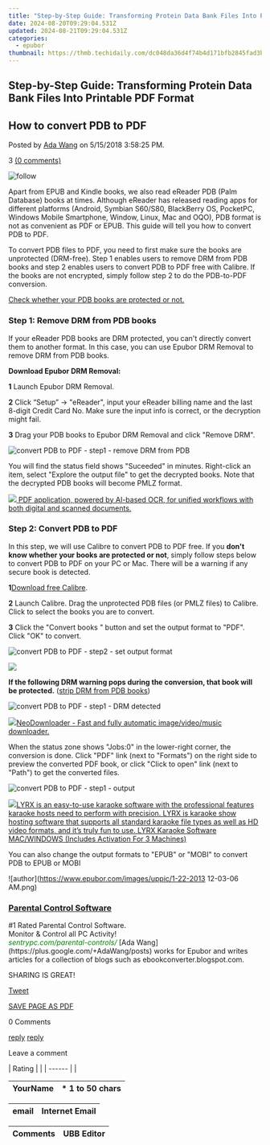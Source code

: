 ```yaml
---
title: "Step-by-Step Guide: Transforming Protein Data Bank Files Into Printable PDF Format"
date: 2024-08-20T09:29:04.531Z
updated: 2024-08-21T09:29:04.531Z
categories:
  - epubor
thumbnail: https://thmb.techidaily.com/dc048da36d4f74b4d171bfb2845fad3bf8d729c04e77596617ba912c21778696.jpg
---
```


## Step-by-Step Guide: Transforming Protein Data Bank Files Into Printable PDF Format

## How to convert PDB to PDF

Posted by [Ada Wang](https://plus.google.com/+AdaWang/posts) on 5/15/2018 3:58:25 PM.

3 [(0 comments)](http://www.epubor.com/#comment-area) 



![follow](http://www.epubor.com/images/follow.png)

Apart from EPUB and Kindle books, we also read eReader PDB (Palm Database) books at times. Although eReader has released reading apps for different platforms (Android, Symbian S60/S80, BlackBerry OS, PocketPC, Windows Mobile Smartphone, Window, Linux, Mac and OQO), PDB format is not as convenient as PDF or EPUB. This guide will tell you how to convert PDB to PDF.

To convert PDB files to PDF, you need to first make sure the books are unprotected (DRM-free). Step 1 enables users to remove DRM from PDB books and step 2 enables users to convert PDB to PDF free with Calibre. If the books are not encrypted, simply follow step 2 to do the PDB-to-PDF conversion. 

[Check whether your PDB books are protected or not.](https://tools.techidaily.com/epubor/products/)

### Step 1: Remove DRM from PDB books

If your eReader PDB books are DRM protected, you can't directly convert them to another format. In this case, you can use Epubor DRM Removal to remove DRM from PDB books.

**Download Epubor DRM Removal:**

[](https://tools.techidaily.com/epubor/ultimate/) [](https://tools.techidaily.com/epubor/ultimate/) 

**1** Launch Epubor DRM Removal.

**2** Click “Setup” -> "eReader", input your eReader billing name and the last 8-digit Credit Card No. Make sure the input info is correct, or the decryption might fail. 

**3** Drag your PDB books to Epubor DRM Removal and click "Remove DRM".

![convert PDB to PDF - step1 - remove DRM from PDB](https://www.epubor.com/images/uppic/pdb_drm_removal.png)

You will find the status field shows "Suceeded" in minutes. Right-click an item, select "Explore the output file" to get the decrypted books. Note that the decrypted PDB books will become PMLZ format. 

<!-- affiliate ads begin -->
<a href="https://checkout.abbyy.com/order/checkout.php?PRODS=39254762&QTY=1&AFFILIATE=108875&CART=1"> <img src="https://secure.avangate.com/images/merchant/0e5fb5c76fca16adbee503c9aff393cd/products/11_FR-Badges-NEW-FR-Standard-16-WIN-200.png" border="0"> PDF application, powered by AI-based OCR, for unified workflows with both digital and scanned documents. </a>
<!-- affiliate ads end -->
### Step 2: Convert PDB to PDF 

In this step, we will use Calibre to convert PDB to PDF free. If you **don't know whether your books are protected or not**, simply follow steps below to convert PDB to PDF on your PC or Mac. There will be a warning if any secure book is detected. 

**1**[Download free Calibre](http://calibre-ebook.com/download).

**2** Launch Calibre. Drag the unprotected PDB files (or PMLZ files) to Calibre. Click to select the books you are to convert. 

**3** Click the "Convert books " button and set the output format to "PDF". Click "OK" to convert.

![convert PDB to PDF - step2 - set output format](https://www.epubor.com/images/uppic/pdb_set_output.png)

<!-- affiliate ads begin -->
<a href="https://shop.mondly.com/affiliate.php?ACCOUNT=ATISTUDI&AFFILIATE=108875&PATH=https%3A%2F%2Fwww.mondly.com%3FAFFILIATE%3D108875%26RESOURCE%3D%2BEducational%2B300x600%2B"><img src="https://secure.avangate.com/images/merchant/69c418c33ec2e1a4267fa9bb77fa1428/educational-300x600.gif" border="0"></a>
<!-- affiliate ads end -->
**If the following DRM warning pops during the conversion, that book will be protected.** ([strip DRM from PDB books](https://tools.techidaily.com/epubor/products/)) 

![convert PDB to PDF - step1 - DRM detected](https://www.epubor.com/images/uppic/pdb_drm_warning.png)

<!-- affiliate ads begin -->
<a href="https://secure.2checkout.com/order/checkout.php?PRODS=4559731&QTY=1&AFFILIATE=108875&CART=1"><img src="http://www.neowise.com/images/nd-ss-w200.jpg" border="0">NeoDownloader - Fast and fully automatic image/video/music downloader. </a>
<!-- affiliate ads end -->
  
When the status zone shows "Jobs:0" in the lower-right corner, the conversion is done. Click "PDF" link (next to "Formats") on the right side to preview the converted PDF book, or click "Click to open" link (next to "Path") to get the converted files. 

![convert PDB to PDF - step1 - output](https://www.epubor.com/images/uppic/pdb_get_output.png)

<!-- affiliate ads begin -->
<a href="https://shop.pcdj.com/order/checkout.php?PRODS=4698998&QTY=1&AFFILIATE=108875&CART=1"> <img src="https://secure.avangate.com/images/merchant/47f4b6321e9fd8e8f7326a6adc1a7c1e/products/MacBook_Pro_lyrx-withsinger-tv.png" border="0">LYRX is an easy-to-use karaoke software with the professional features karaoke hosts need to perform with precision. LYRX is karaoke show hosting software that supports all standard karaoke file types as well as HD video formats, and it’s truly fun to use. 
LYRX Karaoke Software MAC/WINDOWS (Includes Activation For 3 Machines)</a>
<!-- affiliate ads end -->
  
You can also change the output formats to "EPUB" or "MOBI" to convert PDB to EPUB or MOBI

![author](https://www.epubor.com/images/uppic/1-22-2013 12-03-06 AM.png)

<!-- affiliate ads begin -->
<h3 id="200610"><a href="https://sentrypc.7eer.net/c/5597632/200610/3022">Parental Control Software</a></h3>
<span class="text-ad-content">
	#1 Rated Parental Control Software.<br/>
	Monitor & Control all PC Activity!<br/>
		<cite style="color:green">sentrypc.com/parental-controls/</cite>
	</span><img height="0" width="0" src="https://sentrypc.7eer.net/i/5597632/200610/3022" style="position:absolute;visibility:hidden;" border="0" />
<!-- affiliate ads end -->
[Ada Wang](https://plus.google.com/+AdaWang/posts) works for Epubor and writes articles for a collection of blogs such as ebookconverter.blogspot.com.

SHARING IS GREAT!

[Tweet](https://twitter.com/share) 

[SAVE PAGE AS PDF](https://tools.techidaily.com/epubor/products/) 



0 Comments

[reply](https://tools.techidaily.com/epubor/products/) [reply](https://tools.techidaily.com/epubor/products/) 

Leave a comment

| Rating |  |
| ------ |  |

| YourName | \*  1 to 50 chars |
| -------- | ----------------- |

| email | Internet Email |
| ----- | -------------- |

| Comments | UBB Editor |
| -------- | ---------- |

<ins class="adsbygoogle"
     style="display:block"
     data-ad-format="autorelaxed"
     data-ad-client="ca-pub-7571918770474297"
     data-ad-slot="1223367746"></ins>



<ins class="adsbygoogle"
     style="display:block"
     data-ad-client="ca-pub-7571918770474297"
     data-ad-slot="8358498916"
     data-ad-format="auto"
     data-full-width-responsive="true"></ins>
